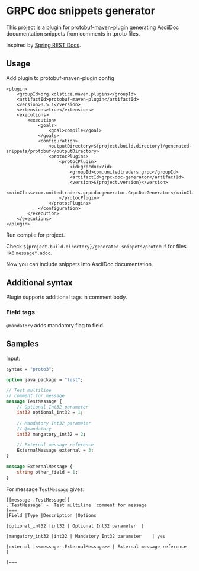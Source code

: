# GRPC doc snippets generator

This project is a plugin for [protobuf-maven-plugin](https://www.xolstice.org/protobuf-maven-plugin/) generating 
AsciiDoc documentation snippets from comments in .proto files.

Inspired by [Spring REST Docs](https://spring.io/projects/spring-restdocs).

## Usage

Add plugin to protobuf-maven-plugin config
```$xml
<plugin>
    <groupId>org.xolstice.maven.plugins</groupId>
    <artifactId>protobuf-maven-plugin</artifactId>
    <version>0.5.1</version>
    <extensions>true</extensions>
    <executions>
        <execution>
            <goals>
                <goal>compile</goal>
            </goals>
            <configuration>
                <outputDirectory>${project.build.directory}/generated-snippets/protobuf</outputDirectory>
                <protocPlugins>
                    <protocPlugin>
                        <id>grpcdoc</id>
                        <groupId>com.unitedtraders.grpc</groupId>
                        <artifactId>grpc-doc-generator</artifactId>
                        <version>${project.version}</version>
                        <mainClass>com.unitedtraders.grpcdocgenerator.GrpcDocGenerator</mainClass>
                    </protocPlugin>
                </protocPlugins>
            </configuration>
        </execution>
    </executions>
</plugin>

```

Run compile for project.

Check `${project.build.directory}/generated-snippets/protobuf` for files like `message*.adoc`.

Now you can include snippets into AsciiDoc documentation.

## Additional syntax

Plugin supports additional tags in comment body.

### Field tags

`@mandatory` adds mandatory flag to field.

## Samples

Input:
```proto
syntax = "proto3";

option java_package = "test";

// Test multiline
// comment for message
message TestMessage {
    // Optional Int32 parameter
    int32 optional_int32 = 1;

    // Mandatory Int32 parameter
    // @mandatory
    int32 mangatory_int32 = 2;

    // External message reference
    ExternalMessage external = 3;
}

message ExternalMessage {
    string other_field = 1;
}
```

For message `TestMessage` gives:
```asciidoc
[[message-.TestMessage]]
.`TestMessage` -  Test multiline  comment for message
|===
|Field |Type |Description |Options

|optional_int32 |int32 | Optional Int32 parameter  |

|mangatory_int32 |int32 | Mandatory Int32 parameter    | yes

|external |<<message-.ExternalMessage>> | External message reference  |

|===
```

